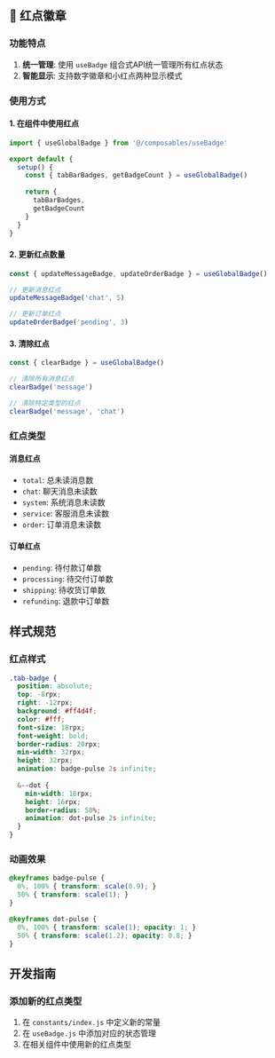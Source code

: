 ## 🔴 红点徽章

### 功能特点

1. **统一管理**: 使用 `useBadge` 组合式API统一管理所有红点状态
2. **智能显示**: 支持数字徽章和小红点两种显示模式

### 使用方式

#### 1. 在组件中使用红点

```javascript
import { useGlobalBadge } from '@/composables/useBadge'

export default {
  setup() {
    const { tabBarBadges, getBadgeCount } = useGlobalBadge()
    
    return {
      tabBarBadges,
      getBadgeCount
    }
  }
}
```

#### 2. 更新红点数量

```javascript
const { updateMessageBadge, updateOrderBadge } = useGlobalBadge()

// 更新消息红点
updateMessageBadge('chat', 5)

// 更新订单红点
updateOrderBadge('pending', 3)
```

#### 3. 清除红点

```javascript
const { clearBadge } = useGlobalBadge()

// 清除所有消息红点
clearBadge('message')

// 清除特定类型的红点
clearBadge('message', 'chat')
```

### 红点类型

#### 消息红点
- `total`: 总未读消息数
- `chat`: 聊天消息未读数
- `system`: 系统消息未读数
- `service`: 客服消息未读数
- `order`: 订单消息未读数

#### 订单红点
- `pending`: 待付款订单数
- `processing`: 待交付订单数
- `shipping`: 待收货订单数
- `refunding`: 退款中订单数

##  样式规范

### 红点样式

```scss
.tab-badge {
  position: absolute;
  top: -8rpx;
  right: -12rpx;
  background: #ff4d4f;
  color: #fff;
  font-size: 18rpx;
  font-weight: bold;
  border-radius: 20rpx;
  min-width: 32rpx;
  height: 32rpx;
  animation: badge-pulse 2s infinite;
  
  &--dot {
    min-width: 16rpx;
    height: 16rpx;
    border-radius: 50%;
    animation: dot-pulse 2s infinite;
  }
}
```

### 动画效果

```scss
@keyframes badge-pulse {
  0%, 100% { transform: scale(0.9); }
  50% { transform: scale(1); }
}

@keyframes dot-pulse {
  0%, 100% { transform: scale(1); opacity: 1; }
  50% { transform: scale(1.2); opacity: 0.8; }
}
```

##  开发指南

### 添加新的红点类型

1. 在 `constants/index.js` 中定义新的常量
2. 在 `useBadge.js` 中添加对应的状态管理
3. 在相关组件中使用新的红点类型
